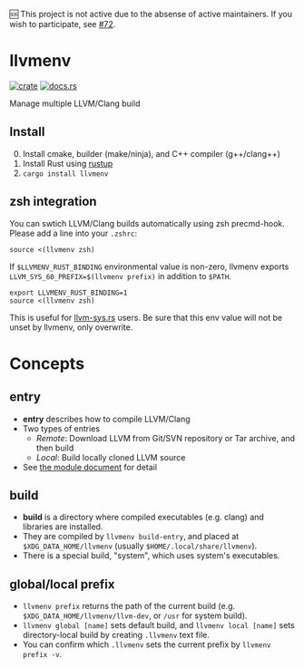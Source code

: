 :sos: This project is not active due to the absense of active maintainers. If you wish to participate, see [#72](https://github.com/llvmenv/llvmenv/issues/72).

llvmenv
=========

[![crate](https://img.shields.io/crates/v/llvmenv.svg)](https://crates.io/crates/llvmenv)
[![docs.rs](https://docs.rs/llvmenv/badge.svg)](https://docs.rs/llvmenv)

Manage multiple LLVM/Clang build

Install
-------
0. Install cmake, builder (make/ninja), and C++ compiler (g++/clang++)
1. Install Rust using [rustup](https://github.com/rust-lang-nursery/rustup.rs)
2. `cargo install llvmenv`

zsh integration
-----
You can swtich LLVM/Clang builds automatically using zsh precmd-hook. Please add a line into your `.zshrc`:

```
source <(llvmenv zsh)
```

If `$LLVMENV_RUST_BINDING` environmental value is non-zero, llvmenv exports `LLVM_SYS_60_PREFIX=$(llvmenv prefix)` in addition to `$PATH`.

```
export LLVMENV_RUST_BINDING=1
source <(llvmenv zsh)
```

This is useful for [llvm-sys.rs](https://github.com/tari/llvm-sys.rs) users. Be sure that this env value will not be unset by llvmenv, only overwrite.

Concepts
=========

entry
------
- **entry** describes how to compile LLVM/Clang
- Two types of entries
  - *Remote*: Download LLVM from Git/SVN repository or Tar archive, and then build
  - *Local*: Build locally cloned LLVM source
- See [the module document](https://docs.rs/llvmenv/*/llvmenv/entry/index.html) for detail

build
------
- **build** is a directory where compiled executables (e.g. clang) and libraries are installed.
- They are compiled by `llvmenv build-entry`, and placed at `$XDG_DATA_HOME/llvmenv` (usually `$HOME/.local/share/llvmenv`).
- There is a special build, "system", which uses system's executables.

global/local prefix
--------------------
- `llvmenv prefix` returns the path of the current build (e.g. `$XDG_DATA_HOME/llvmenv/llvm-dev`, or `/usr` for system build).
- `llvmenv global [name]` sets default build, and `llvmenv local [name]` sets directory-local build by creating `.llvmenv` text file.
- You can confirm which `.llvmenv` sets the current prefix by `llvmenv prefix -v`.
